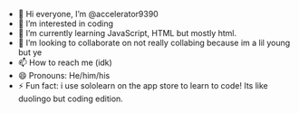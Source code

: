 - 👋 Hi everyone, I’m @accelerator9390
- 👀 I’m interested in coding
- 🌱 I’m currently learning JavaScript, HTML but mostly html.
- 💞️ I’m looking to collaborate on not really collabing because im a lil young but ye
- 📫 How to reach me (idk)
- 😄 Pronouns: He/him/his
- ⚡ Fun fact: i use sololearn on the app store to learn to code! Its like duolingo but coding edition.
